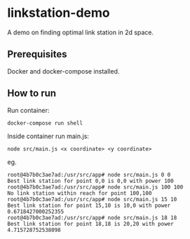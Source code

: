 # linkstation-demo

A demo on finding optimal link station in 2d space.

## Prerequisites

Docker and docker-compose installed.

## How to run

Run container:
```
docker-compose run shell
```

Inside container run main.js:
```
node src/main.js <x coordinate> <y coordinate>
```
eg.
```
root@4b7b0c3ae7ad:/usr/src/app# node src/main.js 0 0  
Best link station for point 0,0 is 0,0 with power 100
root@4b7b0c3ae7ad:/usr/src/app# node src/main.js 100 100
No link station within reach for point 100,100
root@4b7b0c3ae7ad:/usr/src/app# node src/main.js 15 10  
Best link station for point 15,10 is 10,0 with power 0.6718427000252355
root@4b7b0c3ae7ad:/usr/src/app# node src/main.js 18 18
Best link station for point 18,18 is 20,20 with power 4.715728752538098
```
